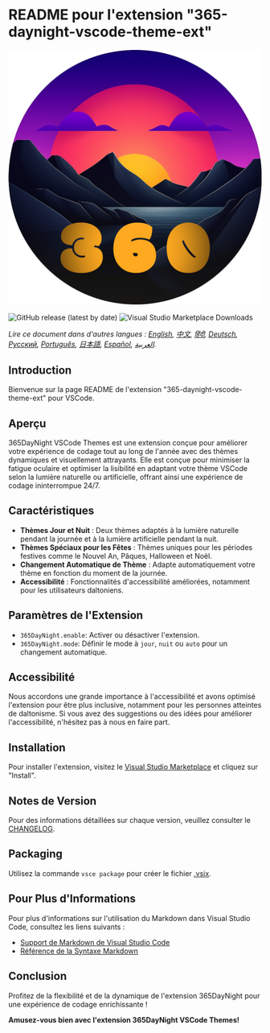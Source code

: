 # README pour l'extension "365-daynight-vscode-theme-ext"

![365DayNight VSCode Themes](https://github.com/mickaellherminez/365-daynight-vscode-theme-ext/blob/main/assets/logo-web-small.png?raw=true)

![GitHub release (latest by date)](https://img.shields.io/github/v/release/mickaellherminez/365-daynight-vscode-theme-ext?nocache?)
![Visual Studio Marketplace Downloads](https://img.shields.io/visual-studio-marketplace/d/mickaellherminez.365-daynight-vscode-theme-ext)

*Lire ce document dans d'autres langues : [English](../README.md), [中文](README_zh.md), [हिंदी](README_hi.md), [Deutsch](README_de.md), [Русский](README_ru.md), [Português](README_pt.md), [日本語](README_ja.md), [Español](README_es.md), [العربية](README_ar.md).*

## Introduction

Bienvenue sur la page README de l'extension "365-daynight-vscode-theme-ext" pour VSCode.

## Aperçu

365DayNight VSCode Themes est une extension conçue pour améliorer votre expérience de codage tout au long de l'année avec des thèmes dynamiques et visuellement attrayants. Elle est conçue pour minimiser la fatigue oculaire et optimiser la lisibilité en adaptant votre thème VSCode selon la lumière naturelle ou artificielle, offrant ainsi une expérience de codage ininterrompue 24/7.

## Caractéristiques

- **Thèmes Jour et Nuit** : Deux thèmes adaptés à la lumière naturelle pendant la journée et à la lumière artificielle pendant la nuit.
- **Thèmes Spéciaux pour les Fêtes** : Thèmes uniques pour les périodes festives comme le Nouvel An, Pâques, Halloween et Noël.
- **Changement Automatique de Thème** : Adapte automatiquement votre thème en fonction du moment de la journée.
- **Accessibilité** : Fonctionnalités d'accessibilité améliorées, notamment pour les utilisateurs daltoniens.

## Paramètres de l'Extension

- `365DayNight.enable`: Activer ou désactiver l'extension.
- `365DayNight.mode`: Définir le mode à `jour`, `nuit` ou `auto` pour un changement automatique.

## Accessibilité

Nous accordons une grande importance à l'accessibilité et avons optimisé l'extension pour être plus inclusive, notamment pour les personnes atteintes de daltonisme. Si vous avez des suggestions ou des idées pour améliorer l'accessibilité, n'hésitez pas à nous en faire part.

## Installation

Pour installer l'extension, visitez le [Visual Studio Marketplace](https://marketplace.visualstudio.com/items?itemName=mickaellherminez.365-daynight-vscode-theme-ext) et cliquez sur "Install".

## Notes de Version

Pour des informations détaillées sur chaque version, veuillez consulter le [CHANGELOG](../CHANGELOG.md).

## Packaging

Utilisez la commande `vsce package` pour créer le fichier [.vsix](https://learn.microsoft.com/fr-fr/visualstudio/extensibility/walkthrough-publishing-a-visual-studio-extension-via-command-line?view=vs-2022).

## Pour Plus d'Informations

Pour plus d'informations sur l'utilisation du Markdown dans Visual Studio Code, consultez les liens suivants :

- [Support de Markdown de Visual Studio Code](http://code.visualstudio.com/docs/languages/markdown)
- [Référence de la Syntaxe Markdown](https://help.github.com/articles/markdown-basics/)

## Conclusion

Profitez de la flexibilité et de la dynamique de l'extension 365DayNight pour une expérience de codage enrichissante !

**Amusez-vous bien avec l'extension 365DayNight VSCode Themes!** 